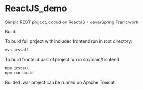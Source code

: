 # ReactJS_demo
Simple REST project, coded on ReactJS + Java/Spring Framework

Build:

To build full project with included frontend run in root directory:

~~~bash
mvn install
~~~

To build frontend part of project run in src/main/frontend

~~~bash
npm install
npm run build
~~~

Builded .war project can be runned on Apache Tomcat.
